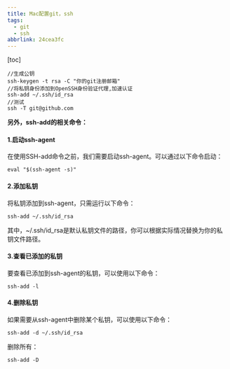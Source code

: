 ```yaml
---
title: Mac配置git，ssh
tags:
  - git
  - ssh
abbrlink: 24cea3fc
---
```


[toc]



```
//生成公钥
ssh-keygen -t rsa -C "你的git注册邮箱"
//将私钥身份添加到OpenSSH身份验证代理,加速认证
ssh-add ~/.ssh/id_rsa
//测试
ssh -T git@github.com
```

<!--more-->

**另外，ssh-add的相关命令：**

#### 1.启动ssh-agent

在使用SSH-add命令之前，我们需要启动ssh-agent。可以通过以下命令启动：

```plain
eval "$(ssh-agent -s)"
```

#### 2.添加私钥

将私钥添加到ssh-agent，只需运行以下命令：

```plain
ssh-add ~/.ssh/id_rsa
```

其中，~/.ssh/id_rsa是默认私钥文件的路径，你可以根据实际情况替换为你的私钥文件路径。

#### 3.查看已添加的私钥

要查看已添加到ssh-agent的私钥，可以使用以下命令：

```plain
ssh-add -l
```

#### 4.删除私钥

如果需要从ssh-agent中删除某个私钥，可以使用以下命令：

```plain
ssh-add -d ~/.ssh/id_rsa
```

删除所有：

```plain
ssh-add -D
```